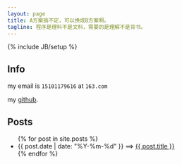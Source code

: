 ```yaml
---
layout: page
title: A方案搞不定，可以换成B方案啊。
tagline: 程序是理科不是文科，需要的是理解不是背书。
---
```

{% include JB/setup %}

## Info

my email is `15101179616` at `163.com`

my [github](http://github.com/gre2).

## Posts

<ul class="posts">
  {% for post in site.posts %}
    <li><span>{{ post.date | date: "%Y-%m-%d" }}</span> ==&gt; <a href="{{ BASE_PATH }}{{ post.url }}">{{ post.title }}</a></li>
  {% endfor %}
</ul>
